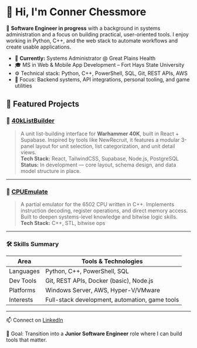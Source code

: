 # 👋 Hi, I'm Conner Chessmore

🎯 **Software Engineer in progress** with a background in systems administration and a focus on building practical, user-oriented tools. I enjoy working in Python, C++, and the web stack to automate workflows and create usable applications.

- 💼 **Currently:** Systems Administrator @ Great Plains Health  
- 🎓 MS in Web & Mobile App Development – Fort Hays State University  
- ⚙️ Technical stack: Python, C++, PowerShell, SQL, Git, REST APIs, AWS  
- 📌 Focus: Backend systems, API integrations, personal tooling, and game utilities  

## 🚀 Featured Projects

### 🎲 [40kListBuilder](https://github.com/CChessmore/40kListBuilder)
> A unit list-building interface for **Warhammer 40K**, built in React + Supabase. Inspired by tools like NewRecruit, it features a modular 3-panel layout for unit selection, list categorization, and unit detail views.  
> **Tech Stack:** React, TailwindCSS, Supabase, Node.js, PostgreSQL  
> **Status:** In development — core layout, schema design, and data model structure in place.

---

### 🧠 [CPUEmulate](https://github.com/CChessmore/CPUEmulate)
> A partial emulator for the 6502 CPU written in C++. Implements instruction decoding, register operations, and direct memory access. Built to deepen systems-level knowledge and bitwise logic skills.  
> **Tech Stack:** C++, STL, bitwise ops

---

### 🛠️ Skills Summary

| Area        | Tools & Technologies |
|-------------|----------------------|
| Languages   | Python, C++, PowerShell, SQL |
| Dev Tools   | Git, REST APIs, Docker (basic), Node.js |
| Platforms   | Windows Server, AWS, Hyper-V/VMware |
| Interests   | Full-stack development, automation, game tools |

---

📫 Connect on [LinkedIn](https://linkedin.com/in/conner-chessmore)

🎯 Goal: Transition into a **Junior Software Engineer** role where I can build tools that matter.
